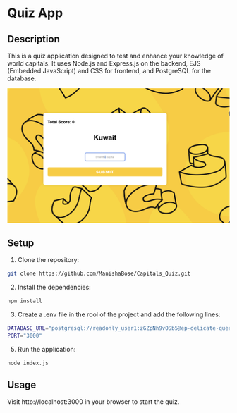 # Quiz App

## Description

This is a quiz application designed to test and enhance your knowledge of world capitals. It uses Node.js and Express.js on the backend, EJS (Embedded JavaScript) and CSS for frontend, and PostgreSQL for the database.

![Quiz App Screenshot](./public/images/demo.png)

## Setup

1. Clone the repository:

````bash
git clone https://github.com/ManishaBose/Capitals_Quiz.git
````

2. Install the dependencies:

````bash
npm install
````

3. Create a .env file in the rool of the project and add the following lines:

````bash
DATABASE_URL="postgresql://readonly_user1:zGZpNh9vOSb5@ep-delicate-queen-a1gxmygl.ap-southeast-1.aws.neon.tech/world?sslmode=require"
PORT="3000"
````

5. Run the application:

````bash
node index.js
````

## Usage

Visit http://localhost:3000 in your browser to start the quiz.

